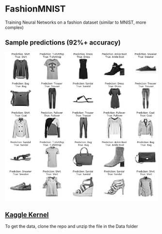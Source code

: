 # FashionMNIST
Training Neural Networks on a fashion dataset (similar to MNIST, more complex)

## Sample predictions (92%+ accuracy)
![alt text](https://github.com/SidJain1412/FashionMNIST/blob/master/preds.jpg "Predictions on test data")


## [Kaggle Kernel](https://www.kaggle.com/grim1412/92-9-accuracy-using-keras-tutorial)

To get the data, clone the repo and unzip the file in the Data folder
